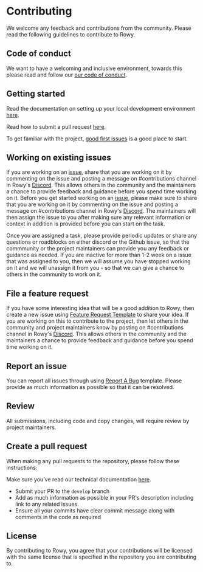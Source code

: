 # Contributing

We welcome any feedback and contributions from the community. Please read the
following guidelines to contribute to Rowy.

## Code of conduct

We want to have a welcoming and inclusive environment, towards this please read
and follow our
[our code of conduct](https://github.com/rowyio/rowy/blob/main/CODE_OF_CONDUCT.md).

## Getting started

Read the documentation on setting up your local development environment
[here](https://docs.rowy.io/setup/install#option-2-manual-install).

Read how to submit a pull request [here](https://docs.rowy.io/contributing).

To get familiar with the project,
[good first issues](https://github.com/rowyio/rowy/projects/3) is a good place
to start.

## Working on existing issues

If you are working on an  [issue](https://github.com/rowyio/rowy/issues), share that you are working on it by commenting on the issue and posting a message on #contributions channel in Rowy's [Discord](https://discord.com/invite/fjBugmvzZP). 
This allows others in the community and the maintainers a chance to provide feedback and guidance before you spend time working on it.
Before you get started working on an [issue](https://github.com/rowyio/rowy/issues), please make sure to share that you are working on it by commenting on the issue and posting a message on #contributions channel in Rowy's [Discord](https://discord.com/invite/fjBugmvzZP). The maintainers will then assign the issue to you after making sure any relevant information or context in addition is provided before you can start on the task.

Once you are assigned a task, please provide periodic updates or share any questions or roadblocks on either discord or the Github issue, so that the commmunity or the project maintainers can provide you any feedback or guidance as needed. If you are inactive for more than 1-2 week on a issue that was assigned to you, then we will assume you have stopped working on it and we will unassign it from you - so that we can give a chance to others in the community to work on it.

## File a feature request

If you have some interesting idea that will be a good addition to Rowy, then
create a new issue using
[Feature Request Template](https://github.com/rowyio/rowy/issues/new?assignees=&labels=&template=feature_request.md)
to share your idea. If you are working on this to contribute to the project,
then let others in the community and project maintainers know by posting on
#contributions channel in Rowy's
[Discord](https://discord.com/invite/fjBugmvzZP). This allows others in the
community and the maintainers a chance to provide feedback and guidance before
you spend time working on it.

## Report an issue

You can report all issues through using
[Report A Bug](https://github.com/rowyio/rowy/issues/new?assignees=&labels=&template=bug_report.md)
template. Please provide as much information as possible so that it can be
resolved.

## Review

All submissions, including code and copy changes, will require review by project
maintainers.

## Create a pull request

When making any pull requests to the repository, please follow these
instructions:

Make sure you’ve read our technical documentation
[here](https://docs.rowy.io/contributing).

- Submit your PR to the `develop` branch
- Add as much information as possible in your PR's description including link to
  any related issues.
- Ensure all your commits have clear commit message along with comments in the
  code as required

## License

By contributing to Rowy, you agree that your contributions will be licensed with
the same license that is specified in the repository you are contributing to.
